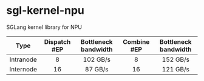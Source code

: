 # sgl-kernel-npu
SGLang kernel library for NPU

|   Type    | Dispatch #EP | Bottleneck bandwidth | Combine #EP | Bottleneck bandwidth |
|:---------:|:------------:|:--------------------:|:-----------:|:--------------------:|
| Intranode |      8       |  102 GB/s            |      8      |  152 GB/s            |
| Internode |      16      |    87 GB/s           |     16      |    121 GB/s          |
